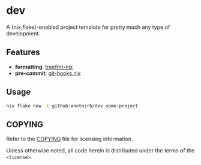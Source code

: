 # dev

A {nix,flake}-enabled project template for pretty much any type of development.

## Features

- **formatting**: [treefmt-nix](https://github.com/numtide/treefmt-nix)
- **pre-commit**: [git-hooks.nix](https://github.com/cachix/git-hooks.nix)

## Usage

```sh
nix flake new -t github:anntnzrb/dev some-project
```

## COPYING

Refer to the [COPYING](./COPYING) file for licensing information.

Unless otherwise noted, all code herein is distributed under the terms of the
`<license>`.
